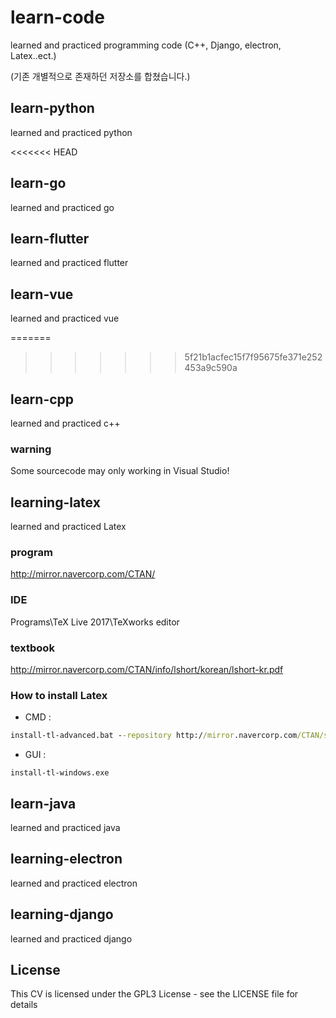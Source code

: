# learn-code
learned and practiced programming code (C++, Django, electron, Latex..ect.) 

(기존 개별적으로 존재하던 저장소를 합쳤습니다.)

## learn-python
learned and practiced python

<<<<<<< HEAD
## learn-go
learned and practiced go

## learn-flutter
learned and practiced flutter

## learn-vue
learned and practiced vue

=======
>>>>>>> 5f21b1acfec15f7f95675fe371e252453a9c590a
## learn-cpp
learned and practiced c++

### warning
Some sourcecode may only working in Visual Studio!

## learning-latex
learned and practiced Latex

### program

http://mirror.navercorp.com/CTAN/

### IDE

Programs\TeX Live 2017\TeXworks editor

### textbook

http://mirror.navercorp.com/CTAN/info/lshort/korean/lshort-kr.pdf

### How to install Latex

* CMD : 
```cmd
install-tl-advanced.bat --repository http://mirror.navercorp.com/CTAN/systems/texlive/tlnet/
```

* GUI : 
```
install-tl-windows.exe
```

## learn-java
learned and practiced java

## learning-electron
learned and practiced electron

## learning-django
learned and practiced django

## License
This CV is licensed under the GPL3 License - see the LICENSE file for details

